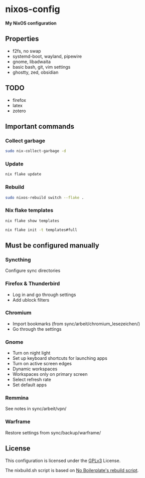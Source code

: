 # nixos-config

**My NixOS configuration**

## Properties

- f2fs, no swap
- systemd-boot, wayland, pipewire
- gnome, libadwaita
- basic bash, git, vim settings
- ghostty, zed, obsidian

## TODO

- firefox
- latex
- zotero

## Important commands

### Collect garbage

```bash
sudo nix-collect-garbage -d
```

### Update

```bash
nix flake update
```

### Rebuild

```bash
sudo nixos-rebuild switch --flake .
```

### Nix flake templates

```bash
nix flake show templates
```

```bash
nix flake init -t templates#full
```

## Must be configured manually

### Syncthing

Configure sync directories

### Firefox & Thunderbird

- Log in and go through settings
- Add ublock filters

### Chromium

- Import bookmarks (from sync/arbeit/chromium_lesezeichen/)
- Go through the settings

### Gnome

- Turn on night light
- Set up keyboard shortcuts for launching apps
- Turn on active screen edges
- Dynamic workspaces
- Workspaces only on primary screen
- Select refresh rate
- Set default apps

### Remmina

See notes in sync/arbeit/vpn/

### Warframe

Restore settings from sync/backup/warframe/

## License

This configuration is licensed under the [GPLv3](https://github.com/chrisinick/ideapad-mode/blob/master/LICENSE.txt) License.

The nixbuild.sh script is based on [No Boilerplate's rebuild script](https://github.com/0atman/noboilerplate/blob/main/scripts/38-nixos.md#dont-use-nix-env).
